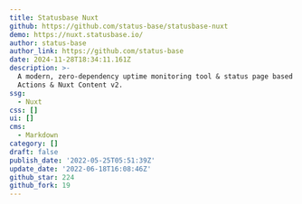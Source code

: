 ```yaml
---
title: Statusbase Nuxt
github: https://github.com/status-base/statusbase-nuxt
demo: https://nuxt.statusbase.io/
author: status-base
author_link: https://github.com/status-base
date: 2024-11-28T18:34:11.161Z
description: >-
  A modern, zero-dependency uptime monitoring tool & status page based on GitHub
  Actions & Nuxt Content v2.
ssg:
  - Nuxt
css: []
ui: []
cms:
  - Markdown
category: []
draft: false
publish_date: '2022-05-25T05:51:39Z'
update_date: '2022-06-18T16:08:46Z'
github_star: 224
github_fork: 19
---
```

